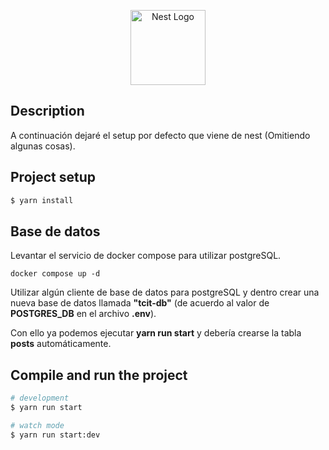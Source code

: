 <p align="center">
  <a href="http://nestjs.com/" target="blank"><img src="https://nestjs.com/img/logo-small.svg" width="120" alt="Nest Logo" /></a>
</p>

## Description

A continuación dejaré el setup por defecto que viene de nest (Omitiendo algunas cosas).

## Project setup

```bash
$ yarn install
```

## Base de datos

Levantar el servicio de docker compose para utilizar postgreSQL.

```
docker compose up -d
```

Utilizar algún cliente de base de datos para postgreSQL y dentro crear una nueva base de datos llamada **"tcit-db"** (de acuerdo al valor de **POSTGRES_DB** en el archivo **.env**).

Con ello ya podemos ejecutar **yarn run start** y debería crearse la tabla **posts** automáticamente.


## Compile and run the project

```bash
# development
$ yarn run start

# watch mode
$ yarn run start:dev
```
